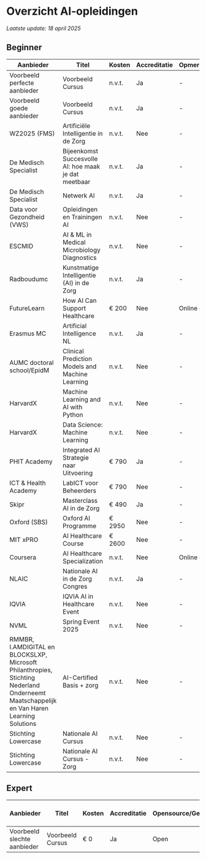 # Overzicht AI‑opleidingen

*Laatste update: 18 april 2025*

## Beginner

| Aanbieder                                                                                                                                | Titel                                                | Kosten | Accreditatie   | Opmerkingen                |
|------------------------------------------------------------------------------------------------------------------------------------------|-----------------------------------------------------|--------|----------------|----------------------------|
| Voorbeeld perfecte aanbieder                                                                                                             | Voorbeeld Cursus                                     | n.v.t. | Ja             | -                          |
| Voorbeeld goede aanbieder                                                                                                                | Voorbeeld Cursus                                     | n.v.t. | Ja             | -                          |
| WZ2025 (FMS)                                                                                                                             | Artificiële Intelligentie in de Zorg                 | n.v.t. | Nee            | -                          |
| De Medisch Specialist                                                                                                                    | Bijeenkomst Succesvolle AI: hoe maak je dat meetbaar | n.v.t. | Ja             | -                          |
| De Medisch Specialist                                                                                                                    | Netwerk AI                                           | n.v.t. | Ja             | -                          |
| Data voor Gezondheid (VWS)                                                                                                               | Opleidingen en Trainingen AI                         | n.v.t. | Nee            | -                          |
| ESCMID                                                                                                                                   | AI & ML in Medical Microbiology Diagnostics          | n.v.t. | Nee            | -                          |
| Radboudumc                                                                                                                               | Kunstmatige Intelligentie (AI) in de Zorg            | n.v.t. | Ja             | -                          |
| FutureLearn                                                                                                                              | How AI Can Support Healthcare                        | € 200  | Nee            | Online cursus             |
| Erasmus MC                                                                                                                               | Artificial Intelligence NL                           | n.v.t. | Ja             | -                          |
| AUMC doctoral school/EpidM                                                                                                               | Clinical Prediction Models and Machine Learning      | n.v.t. | Nee            | -                          |
| HarvardX                                                                                                                                 | Machine Learning and AI with Python                  | n.v.t. | Nee            | -                          |
| HarvardX                                                                                                                                 | Data Science: Machine Learning                       | n.v.t. | Nee            | -                          |
| PHIT Academy                                                                                                                             | Integrated AI Strategie naar Uitvoering              | € 790  | Ja             | -                          |
| ICT & Health Academy                                                                                                                     | LabICT voor Beheerders                               | € 790  | Nee            | -                          |
| Skipr                                                                                                                                    | Masterclass AI in de Zorg                            | € 490  | Ja             | -                          |
| Oxford (SBS)                                                                                                                             | Oxford AI Programme                                  | € 2950 | Nee            | -                          |
| MIT xPRO                                                                                                                                 | AI Healthcare Course                                 | € 2600 | Nee            | -                          |
| Coursera                                                                                                                                 | AI Healthcare Specialization                         | n.v.t. | Nee            | Online cursus             |
| NLAIC                                                                                                                                    | Nationale AI in de Zorg Congres                      | n.v.t. | Ja             | -                          |
| IQVIA                                                                                                                                    | IQVIA AI in Healthcare Event                         | n.v.t. | Nee            | -                          |
| NVML                                                                                                                                     | Spring Event 2025                                    | n.v.t. | Nee            | -                          |
| RMMBR, I.AMDIGITAL en BLOCKSLXP, Microsoft Philanthropies, Stichting Nederland Onderneemt Maatschappelijk en Van Haren Learning Solutions | AI-Certified Basis + zorg                            | n.v.t. | Nee            | -                          |
| Stichting Lowercase                                                                                                                      | Nationale AI Cursus                                  | n.v.t. | Nee            | -                          |
| Stichting Lowercase                                                                                                                      | Nationale AI Cursus - Zorg                           | n.v.t. | Nee            | -                          |

## Expert

| Aanbieder                   | Titel            | Kosten  | Accreditatie   | Opensource/Gesloten   | Competenties       | Kennis & Vaardigheden (%) | Toepassen & Implementeren (%) | Ethiek, Wetgeving (%) |
|-----------------------------|------------------|---------|----------------|-----------------------|--------------------|---------------------------|------------------------------|------------------------|
| Voorbeeld slechte aanbieder | Voorbeeld Cursus | € 0     | Ja             | Open                  | 0,13,14,15         | 0                         | 0                            | 0                      |
